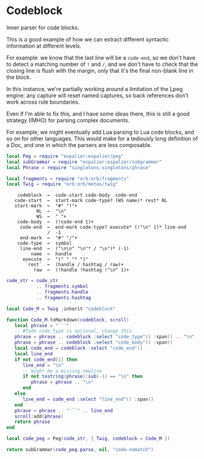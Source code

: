 # Codeblock


  Inner parser for code blocks\.

This is a good example of how we can extract different syntactic information
at different levels\.

For example: we know that the last line will be a `code-end`, so we don't have
to detect a matching number of `!` and `/`, and we don't have to check that
the closing line is flush with the margin, only that it's the final non\-blank
line in the block\.

In this instance, we're partially working around a limitation of the Lpeg
engine: any capture will reset named captures, so back references don't work
across rule boundaries\.

Even if I'm able to fix this, and I have some ideas there, this is still a
good strategy \(IMHO\) for parsing complex documents\.

For example, we might eventually add Lua parsing to Lua code blocks, and so
on for other languages\.  This would make for a tediously long definition of
a Doc, and one in which the parsers are less composable\.

```lua
local Peg = require "espalier:espalier/peg"
local subGrammar = require "espalier:espalier/subgrammar"
local Phrase = require "singletons:singletons/phrase"

local fragments = require "orb:orb/fragments"
local Twig = require "orb:orb/metas/twig"
```

```peg
    codeblock  ←  code-start code-body  code-end
   code-start  ←  start-mark code-type? (WS name)* rest* NL
   start-mark  ←  "#" "!"+
           NL  ←  "\n"
           WS  ←  " "+
    code-body  ←  (!code-end 1)+
     code-end  ←  end-mark code-type? execute* (!"\n" 1)* line-end
               /  -1
     end-mark  ←  "#" "/"+
    code-type  ←  symbol
     line-end  ←  ("\n\n" "\n"* / "\n")* (-1)
         name  ←  handle
      execute  ←  "(" " "* ")"
       `rest`  ←  (handle / hashtag / raw)+
          raw  ←  (!handle !hashtag !"\n" 1)+
```

```lua
code_str = code_str
           .. fragments.symbol
           .. fragments.handle
           .. fragments.hashtag
```

```lua
local Code_M = Twig :inherit "codeblock"
```

```lua
function Code_M.toMarkdown(codeblock, scroll)
   local phrase = "```"
   -- #Todo code_type is optional, change this
   phrase = phrase .. codeblock :select "code_type"() :span() .. "\n"
   phrase = phrase .. codeblock :select "code_body"() :span()
   local code_end = codeblock :select "code_end"()
   local line_end
   if not code_end[1] then
      line_end = "\n"
      -- might be a missing newline
      if not tostring(phrase):sub(-1) == "\n" then
         phrase = phrase .. "\n"
      end
   else
      line_end = code_end :select "line_end"() :span()
   end
   phrase = phrase .. "```" .. line_end
   scroll:add(phrase)
   return phrase
end
```

```lua
local code_peg = Peg(code_str, { Twig, codeblock = Code_M })
```



```lua
return subGrammar(code_peg.parse, nil, "code-nomatch")
```
